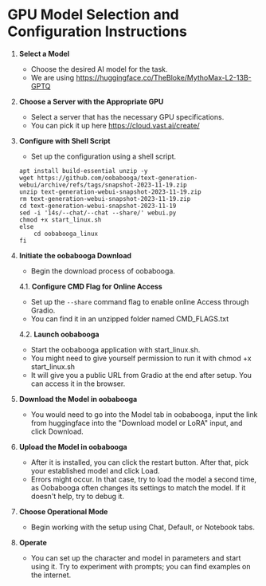 # GPU Model Selection and Configuration Instructions

1. **Select a Model**
   - Choose the desired AI model for the task.
   - We are using https://huggingface.co/TheBloke/MythoMax-L2-13B-GPTQ

2. **Choose a Server with the Appropriate GPU**
   - Select a server that has the necessary GPU specifications.
   - You can pick it up here https://cloud.vast.ai/create/

3. **Configure with Shell Script**
   - Set up the configuration using a shell script.
    ```if [ ! -d oobabooga_linux ]; then
    apt install build-essential unzip -y
    wget https://github.com/oobabooga/text-generation-webui/archive/refs/tags/snapshot-2023-11-19.zip
    unzip text-generation-webui-snapshot-2023-11-19.zip
    rm text-generation-webui-snapshot-2023-11-19.zip
    cd text-generation-webui-snapshot-2023-11-19
    sed -i '14s/--chat/--chat --share/' webui.py
    chmod +x start_linux.sh
    else    
        cd oobabooga_linux
    fi
    ```

4. **Initiate the oobabooga Download**
   - Begin the download process of oobabooga.

   4.1. **Configure CMD Flag for Online Access**
      - Set up the `--share` command flag to enable online Access through Gradio.
      - You can find it in an unzipped folder named CMD_FLAGS.txt

   4.2. **Launch oobabooga**
      - Start the oobabooga application with start_linux.sh.
      - You might need to give yourself permission to run it with chmod +x start_linux.sh
      - It will give you a public URL from Gradio at the end after setup. You can access it in the browser.

5. **Download the Model in oobabooga**
   - You would need to go into the Model tab in oobabooga, input the link from huggingface into the "Download model or LoRA" input, and click Download.

6. **Upload the Model in oobabooga**
   - After it is installed, you can click the restart button. After that, pick your established model and click Load.
   - Errors might occur. In that case, try to load the model a second time, as Oobabooga often changes its settings to match the model. If it doesn't help, try to debug it.

7. **Choose Operational Mode**
   - Begin working with the setup using Chat, Default, or Notebook tabs.

8. **Operate**
   - You can set up the character and model in parameters and start using it. Try to experiment with prompts; you can find examples on the internet.
